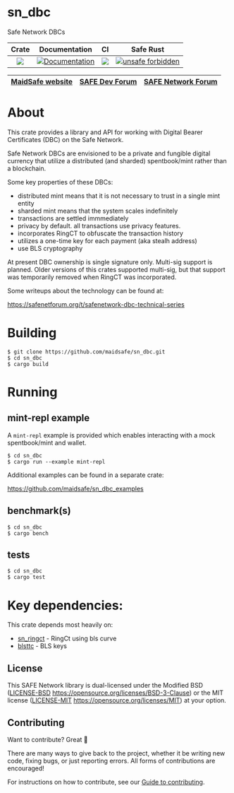 # sn_dbc
Safe Network DBCs

|Crate|Documentation|CI|Safe Rust|
|:-:|:-:|:-:|:-:|
|[![](http://meritbadge.herokuapp.com/sn_dbc)](https://crates.io/crates/sn_dbc)|[![Documentation](https://docs.rs/sn_dbc/badge.svg)](https://docs.rs/sn_dbc)|![](https://github.com/maidsafe/sn_dbc/workflows/Master/badge.svg)|[![unsafe forbidden](https://img.shields.io/badge/unsafe-forbidden-error.svg)](https://github.com/rust-secure-code/safety-dance/)|

| [MaidSafe website](https://maidsafe.net) | [SAFE Dev Forum](https://forum.safedev.org) | [SAFE Network Forum](https://safenetforum.org) |
|:-:|:-:|:-:|

# About

This crate provides a library and API for working with Digital Bearer Certificates (DBC)
on the Safe Network.

Safe Network DBCs are envisioned to be a private and fungible digital currency that utilize a distributed (and sharded) spentbook/mint rather than a blockchain.

Some key properties of these DBCs:
* distributed mint means that it is not necessary to trust in a single mint entity
* sharded mint means that the system scales indefinitely
* transactions are settled immmediately
* privacy by default.  all transactions use privacy features.
* incorporates RingCT to obfuscate the transaction history
* utilizes a one-time key for each payment (aka stealh address)
* use BLS cryptography

At present DBC ownership is single signature only.   Multi-sig support is planned.
Older versions of this crates supported multi-sig, but that support was
temporarily removed when RingCT was incorporated.

Some writeups about the technology can be found at:

https://safenetforum.org/t/safenetwork-dbc-technical-series


# Building

```
$ git clone https://github.com/maidsafe/sn_dbc.git
$ cd sn_dbc
$ cargo build
```

# Running

## mint-repl example

A `mint-repl` example is provided which enables interacting with a mock
spentbook/mint and wallet.

```
$ cd sn_dbc
$ cargo run --example mint-repl
```

Additional examples can be found in a separate crate:

https://github.com/maidsafe/sn_dbc_examples

## benchmark(s)

```
$ cd sn_dbc
$ cargo bench
```

## tests

```
$ cd sn_dbc
$ cargo test
```

# Key dependencies:

This crate depends most heavily on:

- [sn_ringct](https://github.com/maidsafe/sn_ringct/) - RingCt using bls curve
- [blsttc](https://github.com/maidsafe/blsttc/) - BLS keys



## License

This SAFE Network library is dual-licensed under the Modified BSD ([LICENSE-BSD](LICENSE-BSD) https://opensource.org/licenses/BSD-3-Clause) or the MIT license ([LICENSE-MIT](LICENSE-MIT) https://opensource.org/licenses/MIT) at your option.

## Contributing

Want to contribute? Great :tada:

There are many ways to give back to the project, whether it be writing new code, fixing bugs, or just reporting errors. All forms of contributions are encouraged!

For instructions on how to contribute, see our [Guide to contributing](https://github.com/maidsafe/QA/blob/master/CONTRIBUTING.md).
